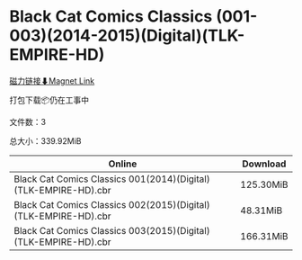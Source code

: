 # Black Cat Comics Classics (001-003)(2014-2015)(Digital)(TLK-EMPIRE-HD)

[磁力链接⬇Magnet Link](magnet:?xt=urn:btih:6bd2c2cf952b9ba3f63c71fcd4f990f1e248612e&dn=Black%20Cat%20Comics%20Classics%20%28001-003%29%282014-2015%29%28Digital%29%28TLK-EMPIRE-HD%29)

打包下载📦仍在工事中

文件数：3

总大小：339.92MiB

Online | Download
--- | ---
Black Cat Comics Classics 001(2014)(Digital)(TLK-EMPIRE-HD).cbr | 125.30MiB
Black Cat Comics Classics 002(2015)(Digital)(TLK-EMPIRE-HD).cbr | 48.31MiB
Black Cat Comics Classics 003(2015)(Digital)(TLK-EMPIRE-HD).cbr | 166.31MiB